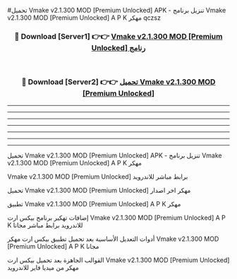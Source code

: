 #تحميل Vmake v2.1.300 MOD [Premium Unlocked]  APK - تنزيل برنامج Vmake v2.1.300 MOD [Premium Unlocked]  A P K مهكر qczsz 



<div align="center">
<h3>🔴 Download [Server1] 👉👉 <a href="https://apkdownload10.web.app/?title=Vmake v2.1.300 MOD [Premium Unlocked] ">Vmake v2.1.300 MOD [Premium Unlocked]  رنامج</a></h3><br>

<h3>🔴 Download [Server2] 👉👉 <a href="https://apkdownload10.web.app/?title=Vmake v2.1.300 MOD [Premium Unlocked] ">تحميل Vmake v2.1.300 MOD [Premium Unlocked]  </a></h3>
</div>


----------------------------------------------------------

----------------------------------------------------------

----------------------------------------------------------

----------------------------------------------------------

----------------------------------------------------------

----------------------------------------------------------

----------------------------------------------------------

تحميل Vmake v2.1.300 MOD [Premium Unlocked]  APK - تنزيل برنامج Vmake v2.1.300 MOD [Premium Unlocked]  A P K مهكر

Vmake v2.1.300 MOD [Premium Unlocked]  برابط مباشر للاندرويد

تحميل Vmake v2.1.300 MOD [Premium Unlocked]  مهكر اخر اصدار

تطبيق Vmake v2.1.300 MOD [Premium Unlocked]  A P K مهكر

إضافات تهكير برنامج بيكس ارت Vmake v2.1.300 MOD [Premium Unlocked]  A P K للاندرويد برابط مباشر مجانا

أدوات التعديل الأساسية بعد تحميل تطبيق بيكس ارت مهكر Vmake v2.1.300 MOD [Premium Unlocked]  A P K مجانا

القوالب الجاهزة بعد تحميل بيكس ارت Vmake v2.1.300 MOD [Premium Unlocked]  مهكر من ميديا فاير للاندرويد


